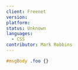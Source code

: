 ```yaml
---
client: Freenet
version:
platform:
status: Unknown
languages:
  - CSS
contributor: Mark Robbins
---
```


```css
#msgBody .foo {}
```
